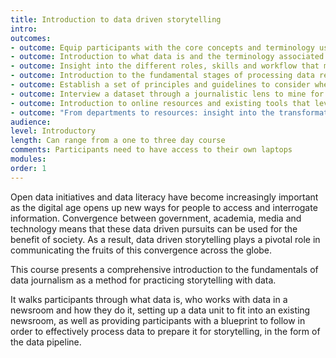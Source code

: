 ```yaml
---
title: Introduction to data driven storytelling
intro: 
outcomes:
- outcome: Equip participants with the core concepts and terminology used in the field of data journalism so they are able to critically engage in discussions around the role of data in communication
- outcome: Introduction to what data is and the terminology associated with working with data
- outcome: Insight into the different roles, skills and workflow that make up a data unit
- outcome: Introduction to the fundamental stages of processing data required in developing a data driven story
- outcome: Establish a set of principles and guidelines to consider when planning and producing a data driven story through the analysis and critique of data driven stories published in newsrooms across the globe
- outcome: Interview a dataset through a journalistic lens to mine for potential stories
- outcome: Introduction to online resources and existing tools that leverage data to tell a different story about the society we live in
- outcome: "From departments to resources: insight into the transformation of the newsroom in support of a data unit"
audience: 
level: Introductory
length: Can range from a one to three day course
comments: Participants need to have access to their own laptops
modules: 
order: 1
---
```

Open data initiatives and data literacy have become increasingly important as the digital age opens up new ways for people to access and interrogate information. Convergence between government, academia, media and technology means that these data driven pursuits can be used for the benefit of society. As a result, data driven storytelling plays a pivotal role in communicating the fruits of this convergence across the globe.

This course presents a comprehensive introduction to the fundamentals of data journalism as a method for practicing storytelling with data.

It walks participants through what data is, who works with data in a newsroom and how they do it, setting up a data unit to fit into an existing newsroom, as well as providing participants with a blueprint to follow in order to effectively process data to prepare it for storytelling, in the form of the data pipeline.